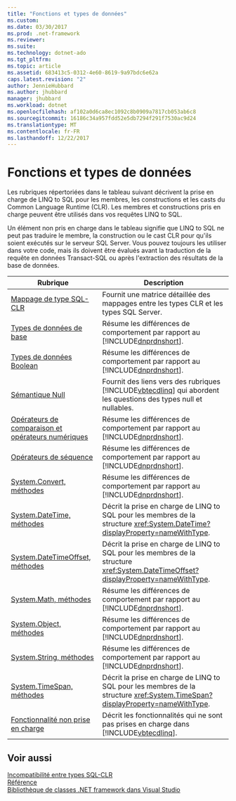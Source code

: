 ```yaml
---
title: "Fonctions et types de données"
ms.custom: 
ms.date: 03/30/2017
ms.prod: .net-framework
ms.reviewer: 
ms.suite: 
ms.technology: dotnet-ado
ms.tgt_pltfrm: 
ms.topic: article
ms.assetid: 683413c5-0312-4e60-8619-9a97bdc6e62a
caps.latest.revision: "2"
author: JennieHubbard
ms.author: jhubbard
manager: jhubbard
ms.workload: dotnet
ms.openlocfilehash: af102a0d6ca8ec1092c8b0909a7817cb053ab6c8
ms.sourcegitcommit: 16186c34a957fdd52e5db7294f291f7530ac9d24
ms.translationtype: MT
ms.contentlocale: fr-FR
ms.lasthandoff: 12/22/2017
---
```

# <a name="data-types-and-functions"></a>Fonctions et types de données
Les rubriques répertoriées dans le tableau suivant décrivent la prise en charge de LINQ to SQL pour les membres, les constructions et les casts du Common Language Runtime (CLR). Les membres et constructions pris en charge peuvent être utilisés dans vos requêtes LINQ to SQL.  
  
 Un élément non pris en charge dans le tableau signifie que LINQ to SQL ne peut pas traduire le membre, la construction ou le cast CLR pour qu'ils soient exécutés sur le serveur SQL Server. Vous pouvez toujours les utiliser dans votre code, mais ils doivent être évalués avant la traduction de la requête en données Transact-SQL ou après l'extraction des résultats de la base de données.  
  
|Rubrique|Description|  
|-----------|-----------------|  
|[Mappage de type SQL-CLR](../../../../../../docs/framework/data/adonet/sql/linq/sql-clr-type-mapping.md)|Fournit une matrice détaillée des mappages entre les types CLR et les types SQL Server.|  
|[Types de données de base](../../../../../../docs/framework/data/adonet/sql/linq/basic-data-types.md)|Résume les différences de comportement par rapport au [!INCLUDE[dnprdnshort](../../../../../../includes/dnprdnshort-md.md)].|  
|[Types de données Boolean](../../../../../../docs/framework/data/adonet/sql/linq/boolean-data-types.md)|Résume les différences de comportement par rapport au [!INCLUDE[dnprdnshort](../../../../../../includes/dnprdnshort-md.md)].|  
|[Sémantique Null](../../../../../../docs/framework/data/adonet/sql/linq/null-semantics.md)|Fournit des liens vers des rubriques [!INCLUDE[vbtecdlinq](../../../../../../includes/vbtecdlinq-md.md)] qui abordent les questions des types null et nullables.|  
|[Opérateurs de comparaison et opérateurs numériques](../../../../../../docs/framework/data/adonet/sql/linq/numeric-and-comparison-operators.md)|Résume les différences de comportement par rapport au [!INCLUDE[dnprdnshort](../../../../../../includes/dnprdnshort-md.md)].|  
|[Opérateurs de séquence](../../../../../../docs/framework/data/adonet/sql/linq/sequence-operators.md)|Résume les différences de comportement par rapport au [!INCLUDE[dnprdnshort](../../../../../../includes/dnprdnshort-md.md)].|  
|[System.Convert, méthodes](../../../../../../docs/framework/data/adonet/sql/linq/system-convert-methods.md)|Résume les différences de comportement par rapport au [!INCLUDE[dnprdnshort](../../../../../../includes/dnprdnshort-md.md)].|  
|[System.DateTime, méthodes](../../../../../../docs/framework/data/adonet/sql/linq/system-datetime-methods.md)|Décrit la prise en charge de LINQ to SQL pour les membres de la structure <xref:System.DateTime?displayProperty=nameWithType>.|  
|[System.DateTimeOffset, méthodes](../../../../../../docs/framework/data/adonet/sql/linq/system-datetimeoffset-methods.md)|Décrit la prise en charge de LINQ to SQL pour les membres de la structure <xref:System.DateTimeOffset?displayProperty=nameWithType>.|  
|[System.Math, méthodes](../../../../../../docs/framework/data/adonet/sql/linq/system-math-methods.md)|Résume les différences de comportement par rapport au [!INCLUDE[dnprdnshort](../../../../../../includes/dnprdnshort-md.md)].|  
|[System.Object, méthodes](../../../../../../docs/framework/data/adonet/sql/linq/system-object-methods.md)|Résume les différences de comportement par rapport au [!INCLUDE[dnprdnshort](../../../../../../includes/dnprdnshort-md.md)].|  
|[System.String, méthodes](../../../../../../docs/framework/data/adonet/sql/linq/system-string-methods.md)|Résume les différences de comportement par rapport au [!INCLUDE[dnprdnshort](../../../../../../includes/dnprdnshort-md.md)].|  
|[System.TimeSpan, méthodes](../../../../../../docs/framework/data/adonet/sql/linq/system-timespan-methods.md)|Décrit la prise en charge de LINQ to SQL pour les membres de la structure <xref:System.TimeSpan?displayProperty=nameWithType>.|  
|[Fonctionnalité non prise en charge](../../../../../../docs/framework/data/adonet/sql/linq/unsupported-functionality.md)|Décrit les fonctionnalités qui ne sont pas prises en charge dans [!INCLUDE[vbtecdlinq](../../../../../../includes/vbtecdlinq-md.md)].|  
  
## <a name="see-also"></a>Voir aussi  
 [Incompatibilité entre types SQL-CLR](../../../../../../docs/framework/data/adonet/sql/linq/sql-clr-type-mismatches.md)  
 [Référence](../../../../../../docs/framework/data/adonet/sql/linq/reference.md)  
 [Bibliothèque de classes .NET framework dans Visual Studio](http://msdn.microsoft.com/en-us/a03e374c-3d5c-4169-937b-49857ab273ae)
